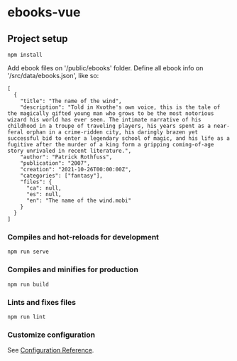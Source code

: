 # ebooks-vue

## Project setup
```
npm install
```
Add ebook files on '/public/ebooks' folder.
Define all ebook info on '/src/data/ebooks.json', like so:
```
[
  {
    "title": "The name of the wind",
    "description": "Told in Kvothe's own voice, this is the tale of the magically gifted young man who grows to be the most notorious wizard his world has ever seen. The intimate narrative of his childhood in a troupe of traveling players, his years spent as a near-feral orphan in a crime-ridden city, his daringly brazen yet successful bid to enter a legendary school of magic, and his life as a fugitive after the murder of a king form a gripping coming-of-age story unrivaled in recent literature.",
    "author": "Patrick Rothfuss",
    "publication": "2007",
    "creation": "2021-10-26T00:00:00Z",
    "categories": ["fantasy"],
    "files": {
      "ca": null,
      "es": null,
      "en": "The name of the wind.mobi"
    }
  }
]
```

### Compiles and hot-reloads for development
```
npm run serve
```

### Compiles and minifies for production
```
npm run build
```

### Lints and fixes files
```
npm run lint
```

### Customize configuration
See [Configuration Reference](https://cli.vuejs.org/config/).
